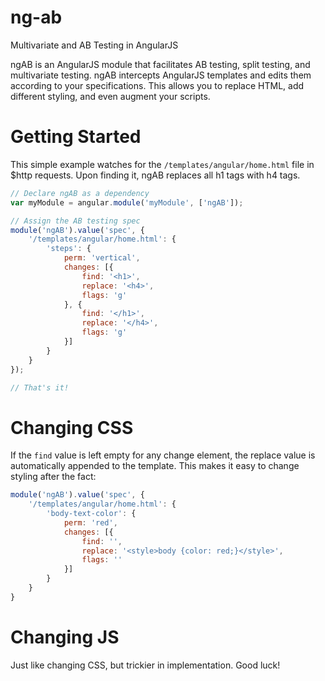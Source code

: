 ng-ab
=====

Multivariate and AB Testing in AngularJS

ngAB is an AngularJS module that facilitates AB testing, split testing, and multivariate testing. ngAB intercepts AngularJS templates and edits them according to your specifications.  This allows you to replace HTML, add different styling, and even augment your scripts.

Getting Started
===============

This simple example watches for the `/templates/angular/home.html` file in $http requests.  Upon finding it, ngAB replaces all h1 tags with h4 tags.

```javascript
// Declare ngAB as a dependency
var myModule = angular.module('myModule', ['ngAB']);

// Assign the AB testing spec
module('ngAB').value('spec', {
    '/templates/angular/home.html': {
        'steps': {
            perm: 'vertical',
            changes: [{
                find: '<h1>',
                replace: '<h4>',
                flags: 'g'
            }, {
                find: '</h1>',
                replace: '</h4>',
                flags: 'g'
            }]
        }
    }
});

// That's it!
```

Changing CSS
============

If the `find` value is left empty for any change element, the replace value is automatically appended to the template.  This makes it easy to change styling after the fact:

```javascript
module('ngAB').value('spec', {
    '/templates/angular/home.html': {
        'body-text-color': {
            perm: 'red',
            changes: [{
                find: '',
                replace: '<style>body {color: red;}</style>',
                flags: ''
            }]
        }
    }
}
```

Changing JS
===========

Just like changing CSS, but trickier in implementation. Good luck!  